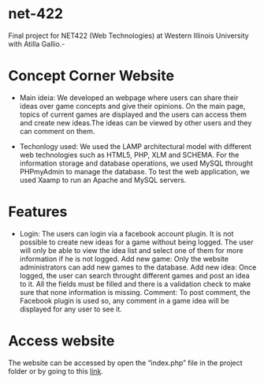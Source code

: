 # net-422
Final project for NET422 (Web Technologies) at Western Illinois University with Atilla Gallio.-

# Concept Corner Website
- Main ideia: We developed an webpage where users can share their ideas over game concepts and give their opinions. On the main page, topics of current games are displayed and the users can access them and create new ideas.The ideas can be viewed by other users and they can comment on them.

- Techonlogy used: We used the LAMP architectural model with different web technologies such as HTML5, PHP, XLM and SCHEMA. For the information storage and database operations, we used MySQL throught PHPmyAdmin to manage the database. To test the web application, we used Xaamp to run an Apache and MySQL servers.

# Features
- Login: The users can login via a facebook account plugin. It is not possible to create new ideas for a game without being logged. The user will only be able to view the idea list and select one of them for more information if he is not logged.
Add new game: Only the website administrators can add new games to the database.
Add new idea: Once logged, the user can search throught different games and post an idea to it. All the fields must be filled and there is a validation check to make sure that none information is missing.
Comment: To post comment, the Facebook plugin is used so, any comment in a game idea will be displayed for any user to see it.

# Access website
The website can be accessed by open the “index.php” file in the project folder or by going to this [link](http://conceptcorner.atillagallio.com/net-422/index.php).

